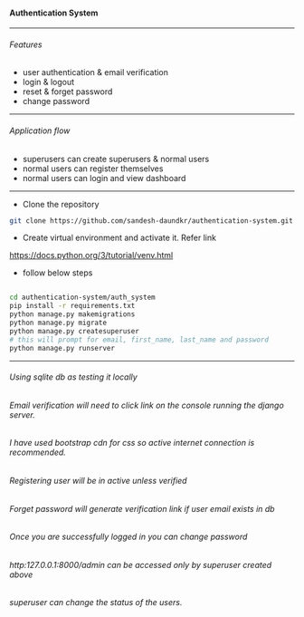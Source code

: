 #### Authentication System

---
###### Features

- user authentication & email verification
- login & logout
- reset & forget password
- change password

---
###### Application flow

- superusers can create superusers & normal users
- normal users can register themselves
- normal users can login and view dashboard

---

- Clone the repository
```bash
git clone https://github.com/sandesh-daundkr/authentication-system.git
```

- Create virtual environment and activate it. Refer link

 https://docs.python.org/3/tutorial/venv.html 
 
 - follow below steps
 ```bash
 
cd authentication-system/auth_system
pip install -r requirements.txt
python manage.py makemigrations
python manage.py migrate
python manage.py createsuperuser
# this will prompt for email, first_name, last_name and password
python manage.py runserver
```
---

###### Using sqlite db as testing it locally
###### Email verification will need to click link on the console running the django server.
###### I have used bootstrap cdn for css so active internet connection is recommended.
###### Registering user will be in active unless verified
###### Forget password will generate verification link if user email exists in db
###### Once you are successfully logged in you can change password
###### http:127.0.0.1:8000/admin can be accessed only by superuser created above
###### superuser can change the status of the users.